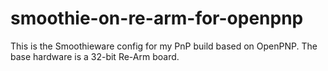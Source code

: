 # smoothie-on-re-arm-for-openpnp
This is the Smoothieware config for my PnP build based on OpenPNP. The base hardware is a 32-bit Re-Arm board. 

